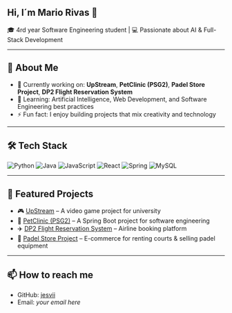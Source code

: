 ## Hi, I´m Mario Rivas 👋

🎓 4rd year Software Engineering student | 💻 Passionate about AI & Full-Stack Development

---

## 🚀 About Me  
- 🔭 Currently working on: **UpStream**, **PetClinic (PSG2)**, **Padel Store Project**, **DP2 Flight Reservation System**  
- 🌱 Learning: Artificial Intelligence, Web Development, and Software Engineering best practices  
- ⚡ Fun fact: I enjoy building projects that mix creativity and technology

---

## 🛠️ Tech Stack  
![Python](https://img.shields.io/badge/Python-3776AB?style=flat&logo=python&logoColor=white)
![Java](https://img.shields.io/badge/Java-ED8B00?style=flat&logo=java&logoColor=white)
![JavaScript](https://img.shields.io/badge/JavaScript-F7DF1E?style=flat&logo=javascript&logoColor=black)
![React](https://img.shields.io/badge/React-20232A?style=flat&logo=react&logoColor=61DAFB)
![Spring](https://img.shields.io/badge/Spring-6DB33F?style=flat&logo=spring&logoColor=white)
![MySQL](https://img.shields.io/badge/MySQL-4479A1?style=flat&logo=mysql&logoColor=white)

---

## 📌 Featured Projects  
- 🎮 [UpStream](#) – A video game project for university  
- 🐾 [PetClinic (PSG2)](#) – A Spring Boot project for software engineering  
- ✈️ [DP2 Flight Reservation System](#) – Airline booking platform  
- 🎾 [Padel Store Project](#) – E-commerce for renting courts & selling padel equipment

---

## 📫 How to reach me  
- GitHub: [jesvii](https://github.com/jesvii)  
- Email: *your email here* 
